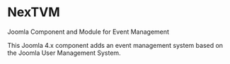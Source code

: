 # NexTVM
Joomla Component and Module for Event Management

This Joomla 4.x component adds an event management system based on the Joomla User Management System.
